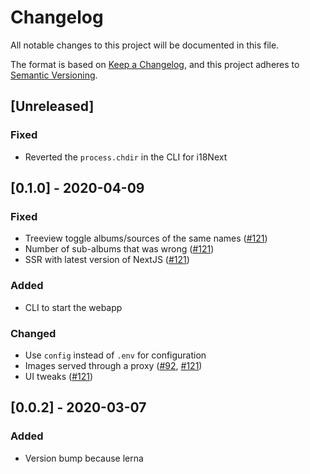 # Changelog

All notable changes to this project will be documented in this file.

The format is based on [Keep a Changelog](https://keepachangelog.com/en/1.0.0/),
and this project adheres to [Semantic Versioning](https://semver.org/spec/v2.0.0.html).

## [Unreleased]

### Fixed

- Reverted the `process.chdir` in the CLI for i18Next

## [0.1.0] - 2020-04-09

### Fixed

- Treeview toggle albums/sources of the same names ([#121](https://github.com/vickev/howdypix/pull/121))
- Number of sub-albums that was wrong ([#121](https://github.com/vickev/howdypix/pull/121))
- SSR with latest version of NextJS ([#121](https://github.com/vickev/howdypix/pull/121))

### Added

- CLI to start the webapp

### Changed

- Use `config` instead of `.env` for configuration
- Images served through a proxy ([#92](https://github.com/vickev/howdypix/pull/92), [#121](https://github.com/vickev/howdypix/pull/121))
- UI tweaks ([#121](https://github.com/vickev/howdypix/pull/121))

## [0.0.2] - 2020-03-07

### Added

- Version bump because lerna



